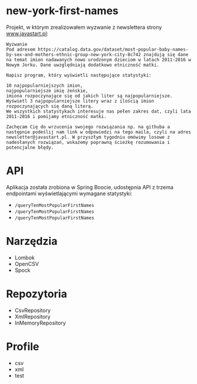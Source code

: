 # new-york-first-names

Projekt, w którym zrealizowałem wyzwanie z newslettera strony www.javastart.pl: 

```
Wyzwanie
Pod adresem https://catalog.data.gov/dataset/most-popular-baby-names-by-sex-and-mothers-ethnic-group-new-york-city-8c742 znajdują się dane na temat imion nadawanych nowo urodzonym dzieciom w latach 2011-2016 w Nowym Jorku. Dane uwzględniają dodatkowo etniczność matki.

Napisz program, który wyświetli następujące statystyki:

10 najpopularniejszych imion,
najpopularniejsze imię żeńskie,
imiona rozpoczynające się od jakich liter są najpopularniejsze. Wyświetl 3 najpopularniejsze litery wraz z ilością imion rozpoczynających się daną literą.
We wszystkich statystykach interesuje nas pełen zakres dat, czyli lata 2011-2016 i pomijamy etniczność matki.

Zachęcam Cię do wrzucenia swojego rozwiązania np. na githuba a następnie podeślij nam link w odpowiedzi na tego maila, czyli na adres newsletter@javastart.pl. W przyszłym tygodniu omówimy losowe z nadesłanych rozwiązań, wskażemy poprawną ścieżkę rozumowania i potencjalne błędy.
```

# API
Aplikacja została zrobiona w Spring Boocie, udostępnia API z trzema endpointami wyświetlającymi wymagane statystyki:
 - `/queryTenMostPopularFirstNames`
 - `/queryTenMostPopularFirstNames`
 - `/queryTenMostPopularFirstNames`

# Narzędzia
- Lombok
- OpenCSV
- Spock

# Repozytoria
- CsvRepository
- XmlRepository
- InMemoryRepository

# Profile
- csv
- xml
- test
